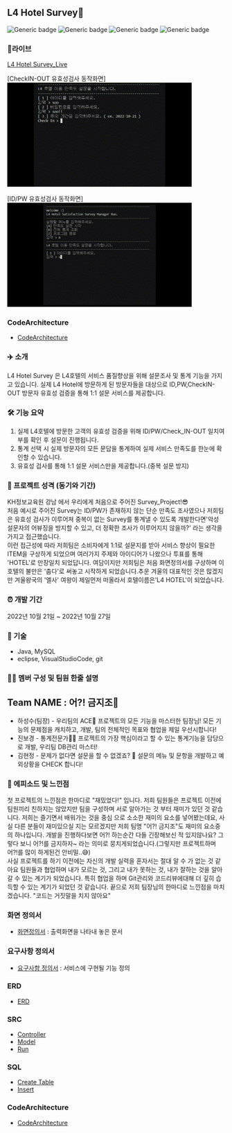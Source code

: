 ## L4 Hotel Survey🏨  
![Generic badge](https://img.shields.io/badge/java-yellowgreen.svg) ![Generic badge](https://img.shields.io/badge/MySQL-green.svg) ![Generic badge](https://img.shields.io/badge/VisualStudioCode-orange.svg) ![Generic badge](https://img.shields.io/badge/eclipse-blue.svg)  

### 🔗라이브
[L4 Hotel Survey_Live](https://www.youtube.com/watch?v=vOxSoL28oqM)  
  
[CheckIN-OUT 유효성검사 동작화면]  
<img src="./refers/img/1.gif"> 

[ID/PW 유효성검사 동작화면]  
<img src="./refers/img/2.gif"> 

### CodeArchitecture
- [CodeArchitecture](./refers/img/3.png)

### ✈️ 소개
L4 Hotel Survey 은 L4호텔의 서비스 품질향상을 위해 설문조사 및 통계 기능을 가지고 있습니다.
실제 L4 Hotel에 방문하게 된 방문자들을 대상으로 ID,PW,CheckIN-OUT 방문자 유효성 검증을 통해 1:1 설문 서비스를 제공합니다.  

### 🛠 기능 요약
1. 실제 L4호텔에 방문한 고객의 유효성 검증을 위해 ID/PW/Check_IN-OUT 일치여부를 확인 후 설문이 진행됩니다. 
2. 통계 선택 시 실제 방문자의 모든 문답을 통계하여 실제 서비스 만족도를 한눈에 확인할 수 있습니다.  
3. 유효성 검사를 통해 1:1 설문 서비스만을 제공합니다.(중복 설문 방지)  

### 🤖 프로젝트 성격 (동기와 기간)
 KH정보교육원 강남 에서 우리에게 처음으로 주어진 Survey_Project!😎   
처음 예시로 주어진 Survey는 ID/PW가 존재하지 않는 단순 만족도 조사였으나 저희팀은 유효성 검사가 이루어져 중복이 없는 Survey를 통계낼 수 있도록 개발한다면'악성 설문자의 어뷰징을 방지할 수 있고, 더 정확한 조사가 이루어지지 않을까?' 라는 생각을 가지고 접근했습니다.  
이런 접근성에 따라 저희팀은 소비자에게 1:1로 설문지를 받아 서비스 향상이 필요한 ITEM을 구상하게 되었으며 여러가지 주제와 아이디어가 나왔으나 투표를 통해 'HOTEL'로 만장일치 되었답니다.  여담이지만 저희팀은 처음 화면정의서를 구상하며 이호텔의 불만은 '춥다'로 써놓고 시작하게 되었습니다.추운 겨울의 대표적인 것은 많겠지만 겨울왕국의 '엘사' 여왕이 제일먼저 떠올라서 호텔이름은'L4 HOTEL'이 되었습니다.  

### ⏰ 개발 기간
2022년 10월 21일 ~ 2022년 10월 27일  

### 📌 기술
- Java, MySQL  
- eclipse, VisualStudioCode, git  


### 👩‍💻 멤버 구성 및 팀원 한줄 설명
## Team NAME : 어?! 금지조🤯
- 하성수(팀장) - 우리팀의 ACE🤴 프로젝트의 모든 기능을 마스터한 팀장님! 모든 기능의 문제점을 캐치하고, 개발, 팀의 전체적인 목표와 협업을 제일 우선시합니다!
- 진보경 - 통계전문가👩‍💻 프로젝트의 가장 핵심이라고 할 수 있는 통계기능을 담당으로 개발, 우리팀 DB관리 마스터!
- 김현정 - 문제가 없다면 설문을 할 수 없겠죠? 🤖 설문의 메뉴 및 문항을 개발하고 예외상황을 CHECK 합니다!

### 🐤 에피소드 및 느낀점
첫 프로젝트의 느낀점은 한마디로 "재밌었다!" 입니다.  저희 팀원들은 프로젝트 이전에 팀원끼리 친하지는 않았지만 팀을 구성하며 서로 알아가는 것 부터 재미가 있던 것 같습니다. 저희는 즐기면서 배워가는 것을 중심 으로 소소한 재미의 요소를 넣어봤는데요, 사실 다른 분들이 재미있으실 지는 모르겠지만 저희 팀명 "어?! 금지조"도 재미의 요소중의 하나입니다. 개발을 진행하다보면 어?! 하는순간 다들 긴장해보신 적 있지않나요? 그렇다 보니 어?!를 금지하자~ 라는 의미로 뭉치게되었습니다.(그렇지만 프로젝트하며 어?!를 많이 하게된건 안비밀..😅)  
사실 프로젝트를 하기 이전에는 자신의 개발 실력을 혼자서는 절대 알 수 가 없는 것 같아요 팀원들과 협업하며 내가 모르는 것, 그리고 내가 못하는 것, 내가 잘하는 것을 알아갈 수 있는 계기가 되었습니다.  특히 협업을 하며 Git관리와 코드리뷰에대해 더 깊히 습득할 수 있는 계기가 되었던 것 같습니다.  끝으로 저희 팀장님의 한마디로 느낀점을 마치겠습니다. "코드는 거짓말을 치지 않아요"


### 화면 정의서
- [화면정의서](./Final/%ED%99%94%EB%A9%B4%EC%A0%95%EC%9D%98%EC%84%9C_%EC%96%B4_!%EA%B8%88%EC%A7%80%EC%A1%B0.pdf)  : 출력화면을 나타내 놓은 문서  

### 요구사항 정의서
- [요구사항 정의서](./Final/%EC%9A%94%EA%B5%AC%EC%82%AC%ED%95%AD%20%EC%A0%95%EC%9D%98%EC%84%9C_%EC%96%B4_!%EA%B8%88%EC%A7%80%EC%A1%B0%20.pdf)  :  서비스에 구현될 기능 정의

### ERD  
- [ERD](./Final/ERD_Final.png)  

### SRC  
- [Controller](./src/kh/survey/controller/Controller.java)  
- [Model](./src/kh/survey/model/Model.java)  
- [Run](./src/kh/survey/view/Run.java)  

### SQL
- [Create Table](./SQLs/Create.sql)  
- [Insert](./SQLs/Insert_data.sql)  

### CodeArchitecture
- [CodeArchitecture](./refers/img/3.png)
